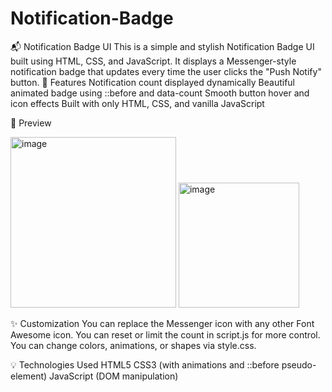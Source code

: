 # Notification-Badge
📬 Notification Badge UI This is a simple and stylish Notification Badge UI built using HTML, CSS, and JavaScript. It displays a Messenger-style notification badge that updates every time the user clicks the "Push Notify" button.
🚀 Features
Notification count displayed dynamically
Beautiful animated badge using ::before and data-count
Smooth button hover and icon effects
Built with only HTML, CSS, and vanilla JavaScript

📸 Preview

<img width="265" height="273" alt="image" src="https://github.com/user-attachments/assets/b0756358-647e-4682-88b7-9e9235136be7" />

<img width="193" height="200" alt="image" src="https://github.com/user-attachments/assets/8870ddea-f0ca-46fd-8ba8-ffbcb0cfe520" />

✨ Customization
You can replace the Messenger icon with any other Font Awesome icon.
You can reset or limit the count in script.js for more control.
You can change colors, animations, or shapes via style.css.

💡 Technologies Used
HTML5
CSS3 (with animations and ::before pseudo-element)
JavaScript (DOM manipulation)
